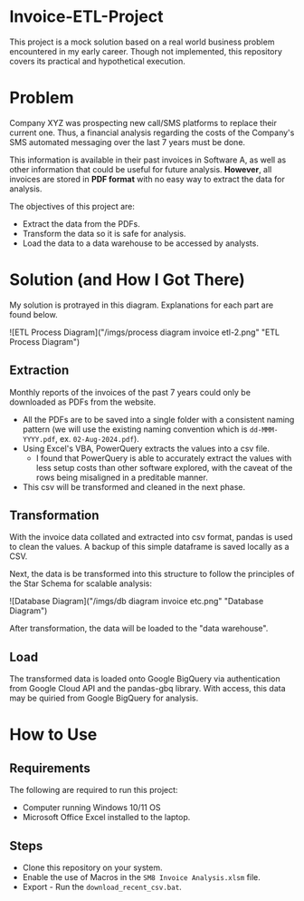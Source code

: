 # Invoice-ETL-Project
This project is a mock solution based on a real world business problem encountered in my early career. Though not implemented, this repository covers its practical and hypothetical execution. 

# Problem
Company XYZ was prospecting new call/SMS platforms to replace their current one. Thus, a financial analysis regarding the costs of the Company's SMS automated messaging over the last 7 years must be done.

This information is available in their past invoices in Software A, as well as other information that could be useful for future analysis. **However**, all invoices are stored in **PDF format** with no easy way to extract the data for analysis.

The objectives of this project are:
- Extract the data from the PDFs.
- Transform the data so it is safe for analysis.
- Load the data to a data warehouse to be accessed by analysts.

# Solution (and How I Got There)
My solution is protrayed in this diagram. Explanations for each part are found below.

![ETL Process Diagram]("/imgs/process diagram invoice etl-2.png" "ETL Process Diagram")

## Extraction
Monthly reports of the invoices of the past 7 years could only be downloaded as PDFs from the website.

- All the PDFs are to be saved into a single folder with a consistent naming pattern (we will use the existing naming convention which is `dd-MMM-YYYY.pdf`, ex. `02-Aug-2024.pdf`).
- Using Excel's VBA, PowerQuery extracts the values into a csv file. 
    - I found that PowerQuery is able to accurately extract the values with less setup costs than other software explored, with the caveat of the rows being misaligned in a preditable manner. 
- This csv will be transformed and cleaned in the next phase.
<!-- 
## Extraction
* PDFs are downloaded from the Past Invoice section of Company A's account. These PDFs are uploaded to a common SharePoint Folder. The format of these Invoices have been consistent for several years.
* The common SharePoint folder is set as the Data Source for Power Query. Power Query is able to automatically parse data from the second table of each PDF and append them onto one Query.
* I have tried many other PDF extraction options and Power Query has come up with the best results. So I have automated this solution using batch and VBA scripts which is run by running the `download_recent_csv.bat` file.
* The extracted data is very messy and cannot be used for data analysis as is. [image]  -->

## Transformation
With the invoice data collated and extracted into csv format, pandas is used to clean the values. A backup of this simple dataframe is saved locally as a CSV. 

Next, the data is be transformed into this structure to follow the principles of the Star Schema for scalable analysis:

![Database Diagram]("/imgs/db diagram invoice etc.png" "Database Diagram")

After transformation, the data will be loaded to the "data warehouse".

## Load
The transformed data is loaded onto Google BigQuery via authentication from Google Cloud API and the pandas-gbq library. With access, this data may be quiried from Google BigQuery for analysis. 

# How to Use
## Requirements
The following are required to run this project:
* Computer running Windows 10/11 OS
* Microsoft Office Excel installed to the laptop.

## Steps
* Clone this repository on your system.
* Enable the use of Macros in the `SM8 Invoice Analysis.xlsm` file.
* Export - Run the `download_recent_csv.bat`.